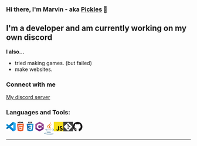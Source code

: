 ### Hi there, I'm Marvin - aka <a href="https://github.com/PicklesWithSalt" target="_blank">Pickles</a> 👋

## I'm a developer and am currently working on my own discord

**I also...**

- tried making games. (but failed)
- make websites.

### Connect with me

<a href="https://discord.gg/ma7NNUHqC7">My discord server</a>

### Languages and Tools:

<img align="left" alt="Visual Studio Code" width="26px" src="https://raw.githubusercontent.com/github/explore/80688e429a7d4ef2fca1e82350fe8e3517d3494d/topics/visual-studio-code/visual-studio-code.png" />
<img align="left" alt="HTML5" width="26px" src="https://raw.githubusercontent.com/github/explore/80688e429a7d4ef2fca1e82350fe8e3517d3494d/topics/html/html.png" />
<img align="left" alt="CSS3" width="26px" src="https://raw.githubusercontent.com/github/explore/80688e429a7d4ef2fca1e82350fe8e3517d3494d/topics/css/css.png" />
<img align="left" alt="C#" width="26px" src="https://raw.githubusercontent.com/PicklesWithSalt/PicklesWithSalt/2a97a12b13f7390813171c5f63f7d0be7ce07ac4/c%23.svg" />
<img align="left" alt="Java" width="26px" src="https://raw.githubusercontent.com/PicklesWithSalt/PicklesWithSalt/e3b7432b59393832ebe5235d1af07d2a14253cc2/Java-Logo.svg" />
<img align="left" alt="JavaScript" width="26px" src="https://raw.githubusercontent.com/PicklesWithSalt/PicklesWithSalt/main/JavaScript-Logo.png" />
<img align="left" alt="Git" width="26px" src="https://raw.githubusercontent.com/PicklesWithSalt/PicklesWithSalt/main/Git-Logo.png" />
<img align="left" alt="GitHub" width="26px" src="https://raw.githubusercontent.com/github/explore/78df643247d429f6cc873026c0622819ad797942/topics/github/github.png" />


<br />
<br />

---
